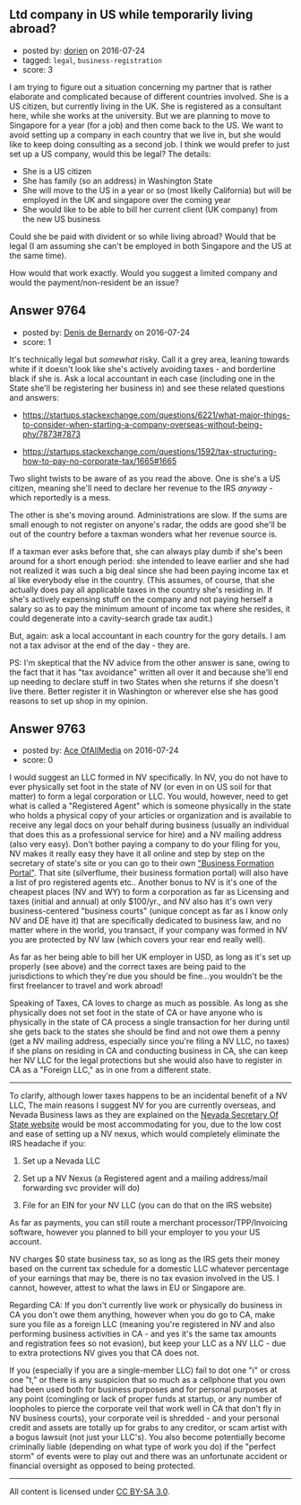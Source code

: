 ## Ltd company in US while temporarily living abroad?

- posted by: [dorien](https://stackexchange.com/users/1619469/dorien) on 2016-07-24
- tagged: `legal`, `business-registration`
- score: 3

I am trying to figure out a situation concerning my partner that is rather elaborate and complicated because of different countries involved. She is a US citizen, but currently living in the UK. She is registered as a consultant here, while she works at the university. But we are planning to move to Singapore for a year (for a job) and then come back to the US. We want to avoid setting up a company in each country that we live in, but she would like to keep doing consulting as a second job. I think we would prefer to just set up a US company, would this be legal? The details:

- She is a US citizen
- She has family (so an address) in Washington State
- She will move to the US in a year or so (most likelly California) but will be employed in the UK and singapore over the coming year
- She would like to be able to bill her current client (UK company) from the new US business


Could she be paid with divident or so while living abroad? Would that be legal (I am assuming she can't be employed in both Singapore and the US at the same time). 

How would that work exactly. Would you suggest a limited company and would the payment/non-resident be an issue?


## Answer 9764

- posted by: [Denis de Bernardy](https://stackexchange.com/users/182468/denis-de-bernardy) on 2016-07-24
- score: 1

It's technically legal but _somewhat_ risky. Call it a grey area, leaning towards white if it doesn't look like she's actively avoiding taxes - and borderline black if she is. Ask a local accountant in each case (including one in the State she'll be registering her business in) and see these related questions and answers:

- https://startups.stackexchange.com/questions/6221/what-major-things-to-consider-when-starting-a-company-overseas-without-being-phy/7873#7873

- https://startups.stackexchange.com/questions/1592/tax-structuring-how-to-pay-no-corporate-tax/1665#1665

Two slight twists to be aware of as you read the above. One is she's a US citizen, meaning she'll need to declare her revenue to the IRS _anyway_ - which reportedly is a mess.

The other is she's moving around. Administrations are slow. If the sums are small enough to not register on anyone's radar, the odds are good she'll be out of the country before a taxman wonders what her revenue source is.

If a taxman ever asks before that, she can always play dumb if she's been around for a short enough period: she intended to leave earlier and she had not realized it was such a big deal since she had been paying income tax et al like everybody else in the country. (This assumes, of course, that she actually does pay all applicable taxes in the country she's residing in. If she's actively expensing stuff on the company and not paying herself a salary so as to pay the minimum amount of income tax where she resides, it could degenerate into a cavity-search grade tax audit.)

But, again: ask a local accountant in each country for the gory details. I am not a tax advisor at the end of the day - they are.

PS: I'm skeptical that the NV advice from the other answer is sane, owing to the fact that it has "tax avoidance" written all over it and because she'll end up needing to declare stuff in two States when she returns if she doesn't live there. Better register it in Washington or wherever else she has good reasons to set up shop in my opinion.


## Answer 9763

- posted by: [Ace OfAllMedia](https://stackexchange.com/users/8881266/ace-ofallmedia) on 2016-07-24
- score: 0

I would suggest an LLC formed in NV specifically. In NV, you do not have to ever physically set foot in the state of NV (or even in on US soil for that matter) to form a legal corporation or LLC. You would, however, need to get what is called a "Registered Agent" which is someone physically in the state who holds a physical copy of your articles or organization and is available to receive any legal docs on your behalf during business (usually an individual that does this as a professional service for hire) and a NV mailing address (also very easy). Don't bother paying a company to do your filing for you, NV makes it really easy they have it all online and step by step on the secretary of state's site or you can go to their own ["Business Formation Portal"](https://nvsilverflume.gov/).   That site (silverflume, their business formation portal) will also have a list of pro registered agents etc.. Another bonus to NV is it's one of the cheapest places (NV and WY) to form a corporation as far as Licensing and taxes (initial and annual) at only $100/yr., and NV also has it's own very business-centered "business courts" (unique concept as far as I know only NV and DE have it) that are specifically dedicated to business law, and no matter where in the world, you transact, if your company was formed in NV you are protected by NV law (which covers your rear end really well).

As far as her being able to bill her UK employer in USD, as long as it's set up properly (see above) and the correct taxes are being paid to the jurisdictions to which they're due you should be fine...you wouldn't be the first freelancer to travel and work abroad!

Speaking of Taxes, CA loves to charge as much as possible. As long as she physically does not set foot in the state of CA or have anyone who is physically in the state of CA process a single transaction for her during until she gets back to the states she should be find and not owe them a penny (get a NV mailing address, especially since you're filing a NV LLC, no taxes) if she plans on residing in CA and conducting business in CA, she can keep her NV LLC for the legal protections but she would also have to register in CA as a "Foreign LLC," as in one from a different state.

-------

To clarify, although lower taxes happens to be an incidental benefit of a NV LLC, The main reasons I suggest NV for you are currently overseas, and Nevada Business laws as they are explained on the [Nevada Secretary Of State website](https://nvsos.gov) would be most accommodating for you, due to the low cost and ease of setting up a NV nexus, which would completely eliminate the IRS headache if you:

1. Set up a Nevada LLC

2. Set up a NV Nexus (a Registered agent and a mailing address/mail forwarding svc provider will do)

3. File for an EIN for your NV LLC (you can do that on the IRS website)

As far as payments, you can still route a merchant processor/TPP/Invoicing software, however you planned to bill your employer to you your US account.

NV charges $0 state business tax, so as long as the IRS gets their money based on the current tax schedule for a domestic LLC whatever percentage of your earnings that may be, there is no tax evasion involved in the US. I cannot, however, attest to what the laws in EU or Singapore are.

Regarding CA: If you don't currently live work or physically do business in CA you don't owe them anything, however when you do go to CA, make sure you file as a foreign LLC (meaning you're registered in NV and also performing business activities in CA - and yes it's the same tax amounts and registration fees so not evasion), but keep your LLC as a NV LLC - due to extra protections NV gives you that CA does not.

If you (especially if you are a single-member LLC) fail to dot one "i" or cross one "t," or there is any suspicion that so much as a cellphone that you own had been used both for business purposes and for personal purposes at any point (comingling or lack of proper funds at startup, or any number of loopholes to pierce the corporate veil that work well in CA that don't fly in NV business courts), your corporate veil is shredded - and your personal credit and assets are totally up for grabs to any creditor, or scam artist with a bogus lawsuit (not just your LLC's). You also become potentially become criminally liable (depending on what type of work you do) if the "perfect storm" of events were to play out and there was an unfortunate accident or financial oversight as opposed to being protected.



---

All content is licensed under [CC BY-SA 3.0](https://creativecommons.org/licenses/by-sa/3.0/).
